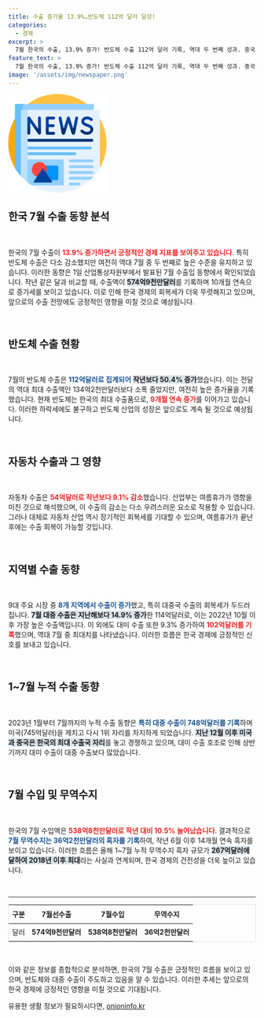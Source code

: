 ```yaml
---
title: 수출 증가율 13.9%…반도체 112억 달러 달성!
categories:
  - 경제
excerpt: >
  7월 한국의 수출, 13.9% 증가! 반도체 수출 112억 달러 기록, 역대 두 번째 성과. 중국과 미국에선 각각 14.9% 및 9.3% 증가, 무역 수지 흑자 지속. 당신도 이 성공의 비밀을 밝혀보세요!
feature_text: >
  7월 한국의 수출, 13.9% 증가! 반도체 수출 112억 달러 기록, 역대 두 번째 성과. 중국과 미국에선 각각 14.9% 및 9.3% 증가, 무역 수지 흑자 지속. 당신도 이 성공의 비밀을 밝혀보세요!
image: '/assets/img/newspaper.png'
---
```


<p><img src="/assets/img/newspaper.png" alt="kimp 속보" /></p>

<h2 data-ke-size="size26">한국 7월 수출 동향 분석</h2>

<p data-ke-size="size16">&nbsp;</p>

<p>한국의 7월 수출이 <b><span style="color: #ee2323;">13.9% 증가하면서 긍정적인 경제 지표를 보여주고 있습니다</span></b>. 특히 반도체 수출은 다소 감소했지만 여전히 역대 7월 중 두 번째로 높은 수준을 유지하고 있습니다. 이러한 동향은 1일 산업통상자원부에서 발표된 7월 수출입 동향에서 확인되었습니다. 작년 같은 달과 비교할 때, 수출액이 <b><span style="background-color: #21538527;">574억9천만달러</span></b>를 기록하며 10개월 연속으로 증가세를 보이고 있습니다. 이로 인해 한국 경제의 회복세가 더욱 뚜렷해지고 있으며, 앞으로의 수출 전망에도 긍정적인 영향을 미칠 것으로 예상됩니다. </p>

<p data-ke-size="size16">&nbsp;</p>

<h2 data-ke-size="size26">반도체 수출 현황</h2>

<p data-ke-size="size16">&nbsp;</p>

<p>7월의 반도체 수출은 <b><span style="color: #1a5490;">112억달러로 집계되어</span></b> <b><span style="background-color: #21538527;">작년보다 50.4% 증가</span></b>했습니다. 이는 전달의 역대 최대 수출액인 134억2천만달러보다 소폭 줄었지만, 여전히 높은 증가율을 기록했습니다. 현재 반도체는 한국의 최대 수출품으로, <b><span style="color: #ee2323;">9개월 연속 증가</span></b>를 이어가고 있습니다. 이러한 하락세에도 불구하고 반도체 산업의 성장은 앞으로도 계속 될 것으로 예상됩니다.</p>

<p data-ke-size="size16">&nbsp;</p>

<h2 data-ke-size="size26">자동차 수출과 그 영향</h2>

<p data-ke-size="size16">&nbsp;</p>

<p>자동차 수출은 <b><span style="color: #ee2323;">54억달러로 작년보다 9.1% 감소</span></b>했습니다. 산업부는 여름휴가가 영향을 미친 것으로 해석했으며, 이 수출의 감소는 다소 우려스러운 요소로 작용할 수 있습니다. 그러나 대체로 자동차 산업 역시 장기적인 회복세를 기대할 수 있으며, 여름휴가가 끝난 후에는 수출 회복이 가능할 것입니다.</p>

<p data-ke-size="size16">&nbsp;</p>

<h2 data-ke-size="size26">지역별 수출 동향</h2>

<p data-ke-size="size16">&nbsp;</p>

<p>9대 주요 시장 중 <b><span style="color: #1a5490;">8개 지역에서 수출이 증가</span></b>했고, 특히 대중국 수출의 회복세가 두드러집니다. <b><span style="background-color: #21538527;">7월 대중 수출은 지난해보다 14.9% 증가</span></b>한 114억달러로, 이는 2022년 10월 이후 가장 높은 수출액입니다. 이 외에도 대미 수출 또한 9.3% 증가하여 <b><span style="color: #ee2323;">102억달러를 기록</span></b>했으며, 역대 7월 중 최대치를 나타냈습니다. 이러한 흐름은 한국 경제에 긍정적인 신호를 보내고 있습니다.</p>

<p data-ke-size="size16">&nbsp;</p>

<h2 data-ke-size="size26">1~7월 누적 수출 동향</h2>

<p data-ke-size="size16">&nbsp;</p>

<p>2023년 1월부터 7월까지의 누적 수출 동향은 <b><span style="color: #1a5490;">특히 대중 수출이 748억달러를 기록</span></b>하며 미국(745억달러)을 제치고 다시 1위 자리를 차지하게 되었습니다. <b><span style="background-color: #21538527;">지난 12월 이후 미국과 중국은 한국의 최대 수출국 자리</span></b>를 놓고 경쟁하고 있으며, 대미 수출 호조로 인해 상반기까지 대미 수출이 대중 수출보다 많았습니다.</p>

<p data-ke-size="size16">&nbsp;</p>

<h2 data-ke-size="size26">7월 수입 및 무역수지</h2>

<p data-ke-size="size16">&nbsp;</p>

<p>한국의 7월 수입액은 <b><span style="color: #ee2323;">538억8천만달러로 작년 대비 10.5% 늘어났습니다</span></b>. 결과적으로 <b><span style="color: #1a5490;">7월 무역수지는 36억2천만달러의 흑자를 기록</span></b>하여, 작년 6월 이후 14개월 연속 흑자를 보이고 있습니다. 이러한 흐름은 올해 1~7월 누적 무역수지 흑자 규모가 <b><span style="background-color: #21538527;">267억달러에 달하여 2018년 이후 최대</span></b>라는 사실과 연계되며, 한국 경제의 건전성을 더욱 높이고 있습니다.</p>

<p data-ke-size="size16">&nbsp;</p>

<hr>

<table style="width: 100%; border-collapse: collapse; border: 1px solid #ddd;">
    <thead>
        <tr>
            <th style="text-align: left; height: 30px;">구분</th>
            <th style="text-align: center; height: 30px;"><b>7월선수출</b></th>
            <th style="text-align: center; height: 30px;"><b>7월수입</b></th>
            <th style="text-align: center; height: 30px;"><b>무역수지</b></th>
        </tr>
    </thead>
    <tbody>
        <tr>
            <td style="text-align: left; height: 30px;">달러</td>
            <td style="text-align: center; height: 30px;"><b>574억9천만달러</b></td>
            <td style="text-align: center; height="30px;"><b>538억8천만달러</b></td>
            <td style="text-align: center; height="30px;"><b>36억2천만달러</b></td>
        </tr>
    </tbody>
</table> 

<p data-ke-size="size16">&nbsp;</p>

<p>이와 같은 정보를 종합적으로 분석하면, 한국의 7월 수출은 긍정적인 흐름을 보이고 있으며, 반도체와 대중 수출이 주도하고 있음을 알 수 있습니다. 이러한 추세는 앞으로의 한국 경제에 긍정적인 영향을 미칠 것으로 기대됩니다.</p>
유용한 생활 정보가 필요하시다면, <a href="https://onioninfo.kr" rel="dofollow">onioninfo.kr</a>


